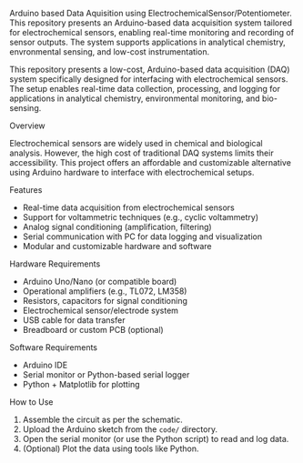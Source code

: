 Arduino based  Data Aquisition using ElectrochemicalSensor/Potentiometer. This repository presents an Arduino-based data acquisition system tailored for electrochemical sensors, enabling real-time monitoring and recording of sensor outputs. The system supports applications in analytical chemistry, envronmental sensing, and low-cost instrumentation.

This repository presents a low-cost, Arduino-based data acquisition (DAQ) system specifically designed for interfacing with electrochemical sensors. The setup enables real-time data collection, processing, and logging for applications in analytical chemistry, environmental monitoring, and bio-sensing.

 Overview

Electrochemical sensors are widely used in chemical and biological analysis. However, the high cost of traditional DAQ systems limits their accessibility. This project offers an affordable and customizable alternative using Arduino hardware to interface with electrochemical setups.

 Features

- Real-time data acquisition from electrochemical sensors  
- Support for voltammetric techniques (e.g., cyclic voltammetry)  
- Analog signal conditioning (amplification, filtering)  
- Serial communication with PC for data logging and visualization  
- Modular and customizable hardware and software
  
 Hardware Requirements

- Arduino Uno/Nano (or compatible board)  
- Operational amplifiers (e.g., TL072, LM358)  
- Resistors, capacitors for signal conditioning  
- Electrochemical sensor/electrode system  
- USB cable for data transfer  
- Breadboard or custom PCB (optional)

Software Requirements

- Arduino IDE  
- Serial monitor or Python-based serial logger 
-  Python + Matplotlib for plotting
  
 How to Use

1. Assemble the circuit as per the schematic.
2. Upload the Arduino sketch from the `code/` directory.
3. Open the serial monitor (or use the Python script) to read and log data.
4. (Optional) Plot the data using tools like Python.





